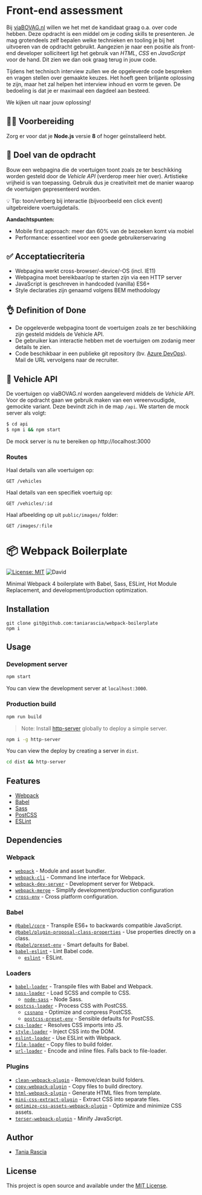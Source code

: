# Front-end assessment

Bij [viaBOVAG.nl](https://www.viabovag.nl) willen we het met de kandidaat graag o.a. over code hebben. Deze opdracht is een middel om je coding skills te presenteren. Je mag grotendeels zelf bepalen welke technieken en tooling je bij het uitvoeren van de opdracht gebruikt. Aangezien je naar een positie als front-end developer solliciteert ligt het gebruik van _HTML_, _CSS_ en _JavaScript_ voor de hand. Dit zien we dan ook graag terug in jouw code.

Tijdens het technisch interview zullen we de opgeleverde code bespreken en vragen stellen over gemaakte keuzes. Het hoeft geen briljante oplossing te zijn, maar het zal helpen het interview inhoud en vorm te geven. De bedoeling is dat je er maximaal een dagdeel aan besteed.

We kijken uit naar jouw oplossing!

## 👨‍💻 Voorbereiding

Zorg er voor dat je **Node.js** versie **8** of hoger geïnstalleerd hebt.

## 🏁 Doel van de opdracht

Bouw een webpagina die de voertuigen toont zoals ze ter beschikking worden gesteld door de *Vehicle API* (verderop meer hier over). Artistieke vrijheid is van toepassing. Gebruik dus je creativiteit met de manier waarop de voertuigen gepresenteerd worden.

💡 Tip: toon/verberg bij interactie (bijvoorbeeld een click event) uitgebreidere voertuigdetails.

**Aandachtspunten:**

* Mobile first approach: meer dan 60% van de bezoeken komt via mobiel
* Performance: essentieel voor een goede gebruikerservaring

## ✅ Acceptatiecriteria

* Webpagina werkt cross-browser/-device/-OS (incl. IE11)
* Webpagina moet bereikbaar/op te starten zijn via een HTTP server
* JavaScript is geschreven in handcoded (vanilla) ES6+ 
* Style declaraties zijn genaamd volgens BEM methodology 

## 👌 Definition of Done

* De opgeleverde webpagina toont de voertuigen zoals ze ter beschikking zijn gesteld middels de Vehicle API.
* De gebruiker kan interactie hebben met de voertuigen om zodanig meer details te zien.
* Code beschikbaar in een publieke git repository (bv. [Azure DevOps](https://dev.azure.com)). Mail de URL vervolgens naar de recruiter.

## 🚙 Vehicle API

De voertuigen op viaBOVAG.nl worden aangeleverd middels de *Vehicle API*. Voor de opdracht gaan we gebruik maken van een vereenvoudigde, gemockte variant. Deze bevindt zich in de map `/api`. We starten de mock server als volgt:

```bash
$ cd api
$ npm i && npm start
```

De mock server is nu te bereiken op http://localhost:3000

### Routes

Haal details van alle voertuigen op:

```
GET /vehicles
```

Haal details van een specifiek voertuig op:

```
GET /vehicles/:id
```

Haal afbeelding op uit `public/images/` folder:

```
GET /images/:file
```

# 📦 Webpack Boilerplate

[![License: MIT](https://img.shields.io/badge/License-MIT-blue.svg)](https://opensource.org/licenses/MIT) ![David](https://img.shields.io/david/dev/taniarascia/webpack-boilerplate)

Minimal Webpack 4 boilerplate with Babel, Sass, ESLint, Hot Module Replacement, and development/production optimization.

## Installation

```
git clone git@github.com:taniarascia/webpack-boilerplate
npm i
```

## Usage

### Development server

```bash
npm start
```

You can view the development server at `localhost:3000`.

### Production build

```bash
npm run build
```

> Note: Install [http-server](https://www.npmjs.com/package/http-server) globally to deploy a simple server.

```bash 
npm i -g http-server
```

You can view the deploy by creating a server in `dist`. 

```bash
cd dist && http-server
```

## Features

- [Webpack](https://webpack.js.org/)
- [Babel](https://babeljs.io/)
- [Sass](https://sass-lang.com/)
- [PostCSS](https://postcss.org/)
- [ESLint](https://eslint.org/)

## Dependencies

### Webpack

- [`webpack`](https://github.com/webpack/webpack) - Module and asset bundler.
- [`webpack-cli`](https://github.com/webpack/webpack-cli) - Command line interface for Webpack.
- [`webpack-dev-server`](https://github.com/webpack/webpack-dev-server) - Development server for Webpack.
- [`webpack-merge`](https://github.com/survivejs/webpack-merge) - Simplify development/production configuration
- [`cross-env`](https://github.com/kentcdodds/cross-env) - Cross platform configuration.

### Babel

- [`@babel/core`](https://www.npmjs.com/package/@babel/core) - Transpile ES6+ to backwards compatible JavaScript.
- [`@babel/plugin-proposal-class-properties`](https://babeljs.io/docs/en/babel-plugin-proposal-class-properties) - Use properties directly on a class.
- [`@babel/preset-env`](https://babeljs.io/docs/en/babel-preset-env) - Smart defaults for Babel.
- [`babel-eslint`](https://github.com/babel/babel-eslint) - Lint Babel code.
  - [`eslint`](https://github.com/eslint/eslint) - ESLint.

### Loaders

- [`babel-loader`](https://webpack.js.org/loaders/babel-loader/) - Transpile files with Babel and Webpack.
- [`sass-loader`](https://webpack.js.org/loaders/sass-loader/) - Load SCSS and compile to CSS.
  - [`node-sass`](https://github.com/sass/node-sass) - Node Sass.
- [`postcss-loader`](https://webpack.js.org/loaders/postcss-loader/) - Process CSS with PostCSS.
  - [`cssnano`](https://github.com/cssnano/cssnano) - Optimize and compress PostCSS.
  - [`postcss-preset-env`](https://www.npmjs.com/package/postcss-preset-env) - Sensible defaults for PostCSS.
- [`css-loader`](https://webpack.js.org/loaders/css-loader/) - Resolves CSS imports into JS.
- [`style-loader`](https://webpack.js.org/loaders/style-loader/) - Inject CSS into the DOM.
- [`eslint-loader`](https://webpack.js.org/loaders/eslint-loader/) - Use ESLint with Webpack.
- [`file-loader`](https://webpack.js.org/loaders/file-loader/) - Copy files to build folder.
- [`url-loader`](https://webpack.js.org/loaders/url-loader/) - Encode and inline files. Falls back to file-loader.

### Plugins

- [`clean-webpack-plugin`](https://github.com/johnagan/clean-webpack-plugin) - Remove/clean build folders.
- [`copy-webpack-plugin`](https://github.com/webpack-contrib/copy-webpack-plugin) - Copy files to build directory.
- [`html-webpack-plugin`](https://github.com/jantimon/html-webpack-plugin) - Generate HTML files from template.
- [`mini-css-extract-plugin`](https://github.com/webpack-contrib/mini-css-extract-plugin) - Extract CSS into separate files.
- [`optimize-css-assets-webpack-plugin`](https://github.com/NMFR/optimize-css-assets-webpack-plugin) - Optimize and minimize CSS assets.
- [`terser-webpack-plugin`](https://github.com/webpack-contrib/terser-webpack-plugin) - Minify JavaScript.

## Author

- [Tania Rascia](https://www.taniarascia.com)

## License

This project is open source and available under the [MIT License](LICENSE).
